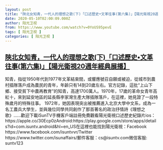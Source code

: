 ```yaml
---
layout: post
title: "陝北女知青，一代人的理想之歌(下)「口述歷史•文革往事(第六集)」【陽光衛視20週年經典展播】"
date: 2020-05-10T02:00:09.000Z
author: 阳光卫视
from: https://www.youtube.com/watch?v=0YoUS95pevE
tags: [ 阳光卫视 ]
categories: [ 阳光卫视 ]
---
```

<!--1589076009000-->
[陝北女知青，一代人的理想之歌(下)「口述歷史•文革往事(第六集)」【陽光衛視20週年經典展播】](https://www.youtube.com/watch?v=0YoUS95pevE)
------

<div>
知青，指從1950年代到1977年文革結束間，或響應號召自願或被迫，從城市到農村插隊落戶成為農民的青年，年齡只有14到20歲左右。官方記錄，這批“上山下鄉、接受貧下中農再教育”的知青，高達1700萬人。1970年，17歲的革命女青年高紅十，來到延安地區的延長縣李家灣生產大隊插隊落戶，在這裡，她見證了一段特殊歲月的特殊往事。 1972年，她因表現突出被推薦進入北京大學中文系，成為一名工農兵大學生，並與幾位同學共同創作了那首著名的政治抒情詩《理想之歌》......歡迎下載iSunTV手機客戶端註冊免費觀看陽光衛視口述歷史紀錄片ios：https://apple.co/30Ecp0zAndroid:https://play.google.com/store/apps/details?id=com.isuntv.android&hl=en_US在這裡也能找到陽光衛視：Facebook  https://www.facebook.com/isuntvvr/Twitter  https://www.twitter.com/isunaffairs/郵件客服：cs@isuntv.com微信客服: suntv123
</div>
